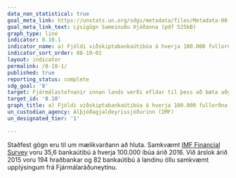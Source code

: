 ```yaml
---
data_non_statistical: true
goal_meta_link: https://unstats.un.org/sdgs/metadata/files/Metadata-08-10-01.pdf
goal_meta_link_text: Lýsigögn Sameinuðu Þjóðanna (pdf 525kB)
graph_type: line
indicator: 8.10.1
indicator_name: a) Fjöldi viðskiptabankaútibúa á hverja 100.000 fullorðna einstaklinga og b) fjöldi hraðbanka á hverja 100.000 fullorðna einstaklinga.
indicator_sort_order: 08-10-01
layout: indicator
permalink: /8-10-1/
published: true
reporting_status: complete
sdg_goal: '8'
target: Fjármálastofnanir innan lands verði efldar til þess að bæta aðgengi að banka-, trygginga- og fjármálaþjónustu fyrir alla.  
target_id: '8.10'
graph_title: a) Fjöldi viðskiptabankaútibúa á hverja 100.000 fullorðna einstaklinga og b) fjöldi hraðbanka á hverja 100.000 fullorðna einstaklinga.
un_custodian_agency: Alþjóðagjaldeyrissjóðurinn (IMF)
un_designated_tier: '1'

---
```

Staðfest gögn eru til um mælikvarðann að hluta. Samkvæmt [IMF Financial Survey](http://data.imf.org/?sk=E5DCAB7E-A5CA-4892-A6EA-598B5463A34C) voru 35,6 bankaútibú á hverja 100.000 íbúa árið 2016. Við árslok árið 2015 voru 194 hraðbankar og 82 bankaútibú á landinu öllu samkvæmt upplýsingum frá Fjármálaráðuneytinu.
